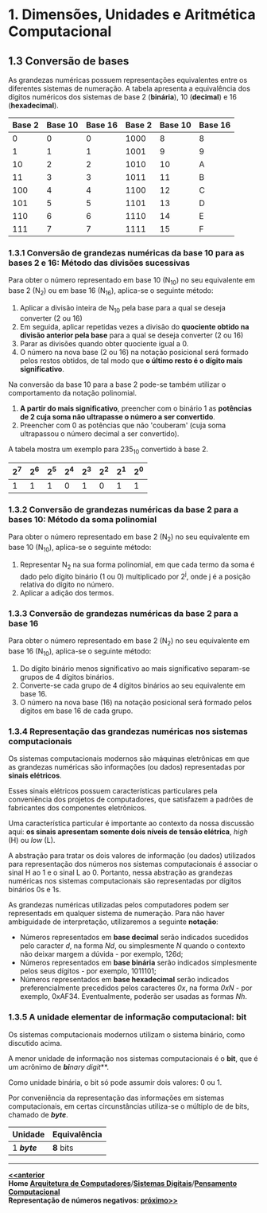 # 1. Dimensões, Unidades e Aritmética Computacional

## 1.3 Conversão de bases  
As grandezas numéricas possuem representações equivalentes entre os diferentes sistemas de numeração. A tabela apresenta a equivalência dos dígitos numéricos dos sistemas de base 2 (**binária**), 10 (**decimal**) e 16 (**hexadecimal**).

| Base 2 | Base 10 | Base 16 | Base 2 | Base 10 | Base 16 |
| ------ | ------- | ------- | ------ | ------- | ------- |
| 0 | 0 | 0 | 1000 | 8 | 8 |
| 1 | 1 | 1 | 1001 | 9 | 9 |
| 10 | 2 | 2 | 1010 | 10 | A |
| 11 | 3 | 3 | 1011 | 11 | B |
| 100 | 4 | 4 | 1100 | 12 | C |
| 101 | 5 | 5 | 1101 | 13 | D |
| 110 | 6 | 6 | 1110 | 14 | E |
| 111 | 7 | 7 | 1111 | 15 | F |

### 1.3.1 Conversão de grandezas numéricas da base 10 para as bases 2 e 16: Método das divisões sucessivas  
Para obter o número representado em base 10 (N<sub>10</sub>) no seu equivalente em base 2 (N<sub>2</sub>) ou em base 16 (N<sub>16</sub>), aplica-se o seguinte método:

1. Aplicar a divisão inteira de N<sub>10</sub> pela base para a qual se deseja converter (2 ou 16)  
2. Em seguida, aplicar repetidas vezes a divisão do **quociente obtido na divisão anterior pela base** para a qual se deseja converter (2 ou 16)
3. Parar as divisões quando obter quociente igual a 0.
4. O número na nova base (2 ou 16) na notação posicional será formado pelos restos obtidos, de tal modo que **o último resto é o dígito mais significativo**. 

Na conversão da base 10 para a base 2 pode-se também utilizar o comportamento da notação polinomial.   
1. **A partir do mais significativo**,
preencher com o binário 1 as **potências de 2 cuja soma não ultrapasse o número a ser convertido**.  
2. Preencher com 0 as potências que não 'couberam' (cuja soma ultrapassou o número decimal a ser convertido).  

A tabela mostra um exemplo para 235<sub>10</sub> convertido à base 2.

| 2<sup>7</sup> | 2<sup>6</sup> | 2<sup>5</sup> | 2<sup>4</sup> | 2<sup>3</sup> | 2<sup>2</sup> | 2<sup>1</sup> | 2<sup>0</sup> |
| ------------- | ------------- | ------------- | ------------- | ------------- | ------------- | ------------- | ------------- | 
| 1 | 1 | 1 | 0 | 1 | 0 | 1 | 1 |

### 1.3.2 Conversão de grandezas numéricas da base 2 para a bases 10: Método da soma polinomial
Para obter o número representado em base 2 (N<sub>2</sub>) no seu equivalente em base 10 (N<sub>10</sub>), aplica-se o seguinte método:  
1. Representar N<sub>2</sub> na sua forma polinomial, em que cada termo da soma é dado pelo dígito binário (1 ou 0) multiplicado por 2<sup>j</sup>, onde j é a posição relativa do dígito no número.
2. Aplicar a adição dos termos.

### 1.3.3 Conversão de grandezas numéricas da base 2 para a base 16
Para obter o número representado em base 2 (N<sub>2</sub>) no seu equivalente em base 16 (N<sub>10</sub>), aplica-se o seguinte método:
1. Do dígito binário menos significativo ao mais significativo separam-se grupos de 4 dígitos binários.
2. Converte-se cada grupo de 4 dígitos binários ao seu equivalente em base 16.
3. O número na nova base (16) na notação posicional será formado pelos dígitos em base 16 de cada grupo.

### 1.3.4 Representação das grandezas numéricas nos sistemas computacionais
Os sistemas computacionais modernos são máquinas eletrônicas em que as grandezas numéricas são informações (ou dados) representadas por **sinais elétricos**.   

Esses sinais elétricos possuem características particulares pela conveniência dos projetos de computadores, que satisfazem a padrões de fabricantes dos componentes eletrônicos.    

Uma característica particular é importante ao contexto da nossa discussão aqui: **os sinais apresentam somente dois níveis de tensão elétrica**, *high* (H) ou *low* (L).   

A abstração para tratar os dois valores de informação (ou dados) utilizados para representação dos números nos sistemas computacionais é associar o sinal H ao 1 e o sinal L ao 0. Portanto, nessa abstração as grandezas numéricas nos sistemas computacionais são representadas por dígitos binários 0s e 1s.  

As grandezas numéricas utilizadas pelos computadores podem ser representads em qualquer sistema de numeração. Para não haver ambiguidade de interpretação, utilizaremos a seguinte **notação**:  
- Números representados em **base decimal** serão indicados sucedidos pelo caracter *d*, na forma *Nd*, ou simplesmente *N* quando o contexto não deixar margem a dúvida - por exemplo, 126d;
- Números representados em **base binária** serão indicados simplesmente pelos seus dígitos - por exemplo, 1011101;
- Números representados em **base hexadecimal** serão indicados preferencialmente precedidos pelos caracteres *0x*, na forma *0xN* - por exemplo, 0xAF34. Eventualmente, poderão ser usadas as formas *Nh*.

### 1.3.5 A unidade elementar de informação computacional: bit
Os sistemas computacionais modernos utilizam o sistema binário, como discutido acima.   

A menor unidade de informação nos sistemas computacionais é o **bit**, que é um acrônimo de ***bi**nary digi**t***.  

Como unidade binária, o bit só pode assumir dois valores: 0 ou 1.  

Por conveniência da representação das informações em sistemas computacionais, em certas circunstâncias utiliza-se o múltiplo de de bits, chamado de ***byte***. 

| Unidade | Equivalência |
| ------- | -------- |
| 1 ***byte*** | **8** bits |

___  
**[<<anterior](dimensoesUnidadesAritmeticaComputacional1.md)**    
**Home [Arquitetura de Computadores](https://github.com/claytonjasilva/claytonjasilva.github.io/blob/main/arq_aulas.md)**/**[Sistemas Digitais](https://github.com/claytonjasilva/claytonjasilva.github.io/blob/main/sisdig_aulas.md)**/**[Pensamento Computacional](https://github.com/claytonjasilva/claytonjasilva.github.io/blob/main/pensamentoComputacional_aulas.md)**    
**Representação de números negativos: [próximo>>](dimensoesUnidadesAritmeticaComputacional3.md)**  

